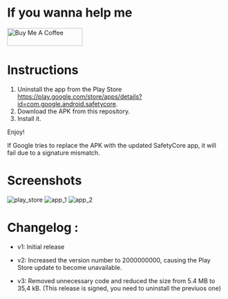 # If you wanna help me

<a href="https://www.buymeacoffee.com/daboynb" target="_blank"><img src="https://cdn.buymeacoffee.com/buttons/default-orange.png" alt="Buy Me A Coffee" height="41" width="174"></a>

# Instructions
1) Uninstall the app from the Play Store https://play.google.com/store/apps/details?id=com.google.android.safetycore.
2) Download the APK from this repository.
3) Install it.

Enjoy!

If Google tries to replace the APK with the updated SafetyCore app, it will fail due to a signature mismatch.

# Screenshots
![play_store](https://github.com/user-attachments/assets/d553158a-3f33-40ab-a8ed-543aa15ed7a0)
![app_1](https://github.com/user-attachments/assets/468a7d3e-9385-4285-962a-4f0a4bfbaa5e)
![app_2](https://github.com/user-attachments/assets/521a8382-2f34-4c31-b2a5-87868da47d7d)

# Changelog :

- v1: Initial release
  
- v2: Increased the version number to 2000000000, causing the Play Store update to become unavailable.

- v3: Removed unnecessary code and reduced the size from 5.4 MB to 35,4 kB. (This release is signed, you need to uninstall the previuos one)
